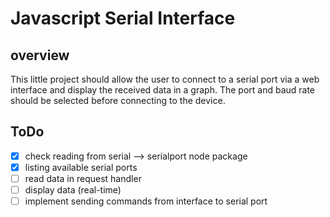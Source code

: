 # Javascript Serial Interface

## overview

This little project should allow the user to connect to a serial port via a web interface and display the received data in a graph. The port and baud rate should be selected before connecting to the device.

## ToDo

- [x] check reading from serial --> serialport node package
- [x] listing available serial ports
- [ ] read data in request handler
- [ ] display data (real-time)
- [ ] implement sending commands from interface to serial port
